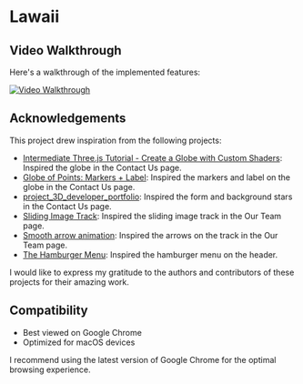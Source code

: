# Lawaii

## Video Walkthrough

Here's a walkthrough of the implemented features:

[![Video Walkthrough](https://github.com/tsuyuwou/certes-legal/blob/9a1644714ecc542b61dffc75dcd8ffe26fc104a8/demo.png)](https://drive.google.com/file/d/1T5NQd3cBkiWdP4xHOKqWqo37--YnZENI/view?usp=sharing "Video Walkthrough")

## Acknowledgements

This project drew inspiration from the following projects:

- [Intermediate Three.js Tutorial - Create a Globe with Custom Shaders](https://youtu.be/vM8M4QloVL0): Inspired the globe in the Contact Us page.
- [Globe of Points: Markers + Label](https://codepen.io/prisoner849/pen/oNopjyb): Inspired the markers and label on the globe in the Contact Us page.
- [project_3D_developer_portfolio](https://github.com/adrianhajdin/project_3D_developer_portfolio): Inspired the form and background stars in the Contact Us page.
- [Sliding Image Track](https://codepen.io/Hyperplexed/pen/MWXBRBp): Inspired the sliding image track in the Our Team page.
- [Smooth arrow animation](https://codepen.io/vlt_dev/pen/NWMNzpE): Inspired the arrows on the track in the Our Team page.
- [The Hamburger Menu](https://codepen.io/mblode/pen/YzozOm): Inspired the hamburger menu on the header.

I would like to express my gratitude to the authors and contributors of these projects for their amazing work.

## Compatibility

- Best viewed on Google Chrome
- Optimized for macOS devices

I recommend using the latest version of Google Chrome for the optimal browsing experience.
